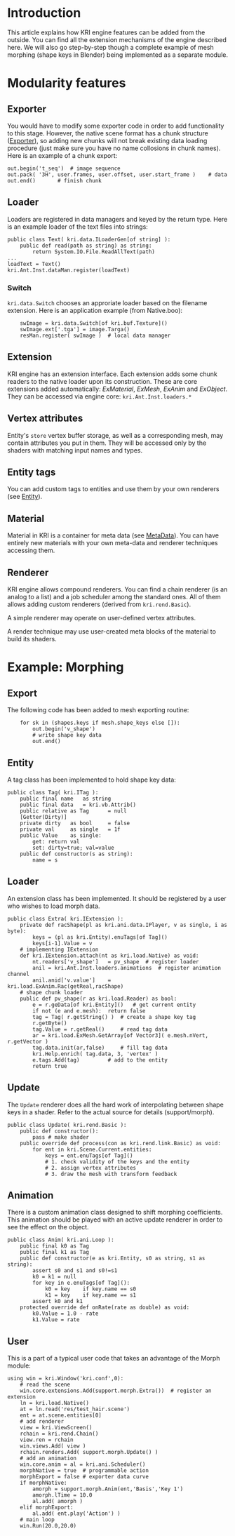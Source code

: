 # Introduction #

This article explains how KRI engine features can be added from the outside. You can find all the extension mechanisms of the engine described here. We will also go step-by-step though a complete example of mesh morphing (shape keys in Blender) being implemented as a separate module.

# Modularity features #

## Exporter ##

You would have to modify some exporter code in order to add functionality to this stage. However, the native scene format has a chunk structure ([Exporter](Exporter.md)), so adding new chunks will not break existing data loading procedure (just make sure you have no name collosions in chunk names). Here is an example of a chunk export:
```
out.begin('t_seq')	# image sequence
out.pack( '3H', user.frames, user.offset, user.start_frame )	# data
out.end()		# finish chunk
```

## Loader ##

Loaders are registered in data managers and keyed by the return type. Here is an example loader of the text files into strings:
```
public class Text( kri.data.ILoaderGen[of string] ):
	public def read(path as string) as string:
		return System.IO.File.ReadAllText(path)
...
loadText = Text()
kri.Ant.Inst.dataMan.register(loadText)
```

### Switch ###

`kri.data.Switch` chooses an approriate loader based on the filename extension. Here is an application example (from Native.boo):
```
	swImage	= kri.data.Switch[of kri.buf.Texture]()
	swImage.ext['.tga'] = image.Targa()
	resMan.register( swImage )	# local data manager
```

## Extension ##

KRI engine has an extension interface. Each extension adds some chunk readers to the native loader upon its construction. These are core extensions added automatically: _ExMaterial_, _ExMesh_, _ExAnim_ and _ExObject_. They can be accessed via engine core: `kri.Ant.Inst.loaders.*`

## Vertex attributes ##

Entity's `store` vertex buffer storage, as well as a corresponding mesh, may contain attributes you put in them. They will be accessed only by the shaders with matching input names and types.

## Entity tags ##

You can add custom tags to entities and use them by your own renderers (see [Entity](Entity.md)).

## Material ##

Material in KRI is a container for meta data (see [MetaData](MetaData.md)). You can have entirely new materials with your own meta-data and renderer techniques accessing them.

## Renderer ##

KRI engine allows compound renderers. You can find a chain renderer (is an analog to a list) and a job scheduler among the standard ones. All of them allows adding custom renderers (derived from `kri.rend.Basic`).

A simple renderer may operate on user-defined vertex attributes.

A render technique may use user-created meta blocks of the material to build its shaders.



# Example: Morphing #

## Export ##

The following code has been added to mesh exporting routine:
```
	for sk in (shapes.keys if mesh.shape_keys else []):
		out.begin('v_shape')
		# write shape key data
		out.end()
```


## Entity ##

A tag class has been implemented to hold shape key data:
```
public class Tag( kri.ITag ):
	public final name	as string
	public final data	= kri.vb.Attrib()
	public relative	as Tag		= null
	[Getter(Dirty)]
	private dirty	as bool		= false
	private val		as single	= 1f
	public Value	as single:
		get: return val
		set: dirty=true; val=value
	public def constructor(s as string):
		name = s
```


## Loader ##

An extension class has been implemented. It should be registered by a user who wishes to load morph data.
```
public class Extra( kri.IExtension ):
	private def racShape(pl as kri.ani.data.IPlayer, v as single, i as byte):
		keys = (pl as kri.Entity).enuTags[of Tag]()
		keys[i-1].Value = v
	# implementing IExtension
	def kri.IExtension.attach(nt as kri.load.Native) as void:
		nt.readers['v_shape']	= pv_shape	# register loader
		anil = kri.Ant.Inst.loaders.animations	# register animation channel
		anil.anid['v.value']	= kri.load.ExAnim.Rac(getReal,racShape)
	# shape chunk loader
	public def pv_shape(r as kri.load.Reader) as bool:
		e = r.geData[of kri.Entity]()	# get current entity
		if not (e and e.mesh):	return false
		tag = Tag( r.getString() )	# create a shape key tag
		r.getByte()
		tag.Value = r.getReal()		# read tag data
		ar = kri.load.ExMesh.GetArray[of Vector3]( e.mesh.nVert, r.getVector )
		tag.data.init(ar,false)		# fill tag data
		kri.Help.enrich( tag.data, 3, 'vertex' )
		e.tags.Add(tag)			# add to the entity
		return true
```


## Update ##

The `Update` renderer does all the hard work of interpolating between shape keys in a shader. Refer to the actual source for details (support/morph).
```
public class Update( kri.rend.Basic ):
	public def constructor():
		pass # make shader
	public override def process(con as kri.rend.link.Basic) as void:
		for ent in kri.Scene.Current.entities:
			keys = ent.enuTags[of Tag]()
			# 1. check validity of the keys and the entity
			# 2. assign vertex attributes
			# 3. draw the mesh with transform feedback
```


## Animation ##

There is a custom animation class designed to shift morphing coefficients. This animation should be played with an active update renderer in order to see the effect on the object.
```
public class Anim( kri.ani.Loop ):
	public final k0	as Tag
	public final k1	as Tag
	public def constructor(e as kri.Entity, s0 as string, s1 as string):
		assert s0 and s1 and s0!=s1
		k0 = k1 = null
		for key in e.enuTags[of Tag]():
			k0 = key	if key.name == s0
			k1 = key	if key.name == s1
		assert k0 and k1
	protected override def onRate(rate as double) as void:
		k0.Value = 1.0 - rate
		k1.Value = rate
```


## User ##

This is a part of a typical user code that takes an advantage of the Morph module:
```
using win = kri.Window('kri.conf',0):
	# read the scene
	win.core.extensions.Add(support.morph.Extra())	# register an extension
	ln = kri.load.Native()
	at = ln.read('res/test_hair.scene')		
	ent = at.scene.entities[0]
	# add renderer
	view = kri.ViewScreen()
	rchain = kri.rend.Chain()
	view.ren = rchain
	win.views.Add( view )
	rchain.renders.Add( support.morph.Update() )
	# add an animation
	win.core.anim = al = kri.ani.Scheduler()
	morphNative = true	# programmable action
	morphExport = false	# exporter data curve
	if morphNative:
		amorph = support.morph.Anim(ent,'Basis','Key 1')
		amorph.lTime = 10.0
		al.add( amorph )
	elif morphExport:
		al.add( ent.play('Action') )
	# main loop
	win.Run(20.0,20.0)
```